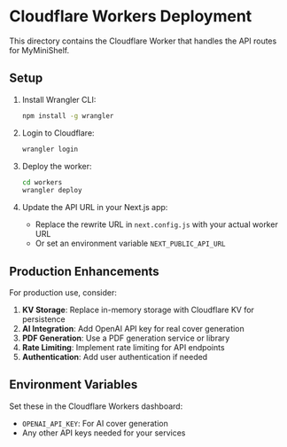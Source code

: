 # Cloudflare Workers Deployment

This directory contains the Cloudflare Worker that handles the API routes for MyMiniShelf.

## Setup

1. Install Wrangler CLI:
   ```bash
   npm install -g wrangler
   ```

2. Login to Cloudflare:
   ```bash
   wrangler login
   ```

3. Deploy the worker:
   ```bash
   cd workers
   wrangler deploy
   ```

4. Update the API URL in your Next.js app:
   - Replace the rewrite URL in `next.config.js` with your actual worker URL
   - Or set an environment variable `NEXT_PUBLIC_API_URL`

## Production Enhancements

For production use, consider:

1. **KV Storage**: Replace in-memory storage with Cloudflare KV for persistence
2. **AI Integration**: Add OpenAI API key for real cover generation
3. **PDF Generation**: Use a PDF generation service or library
4. **Rate Limiting**: Implement rate limiting for API endpoints
5. **Authentication**: Add user authentication if needed

## Environment Variables

Set these in the Cloudflare Workers dashboard:
- `OPENAI_API_KEY`: For AI cover generation
- Any other API keys needed for your services